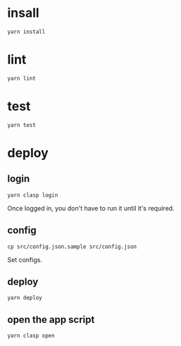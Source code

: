 # insall

```
yarn install
```

# lint

```
yarn lint
```

# test

```
yarn test
```

# deploy

## login

```
yarn clasp login
```

Once logged in, you don't have to run it until it's required.

## config

```
cp src/config.json.sample src/config.json
```

Set configs.

## deploy

```
yarn deploy
```

## open the app script

```
yarn clasp open
```
